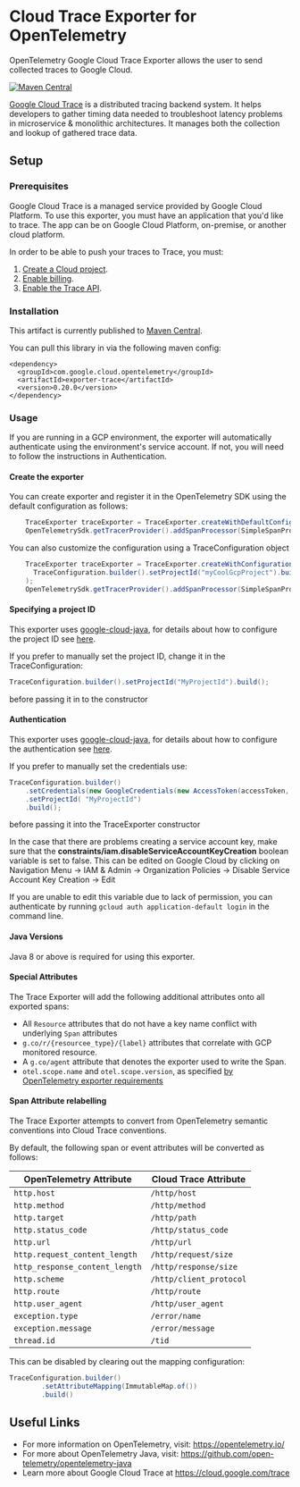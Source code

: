 # Cloud Trace Exporter for OpenTelemetry

  OpenTelemetry Google Cloud Trace Exporter allows the user to send collected traces to Google Cloud. 

[![Maven Central][maven-image]][maven-url]

 [Google Cloud Trace](https://cloud.google.com/trace) is a distributed tracing backend system. It helps developers to gather timing data needed to troubleshoot latency problems in microservice & monolithic architectures. It manages both the collection and lookup of gathered trace data.

## Setup

### Prerequisites
  Google Cloud Trace is a managed service provided by Google Cloud Platform.
  To use this exporter, you must have an application that you'd like to trace. The app can be on Google Cloud Platform, on-premise, or another cloud platform.
  
  In order to be able to push your traces to Trace, you must:
  
1. [Create a Cloud project](https://support.google.com/cloud/answer/6251787?hl=en).
2. [Enable billing](https://support.google.com/cloud/answer/6288653#new-billing).
3. [Enable the Trace API](https://console.cloud.google.com/apis/api/cloudtrace.googleapis.com/overview).

### Installation

This artifact is currently published to [Maven Central](https://search.maven.org/search?q=com.google.cloud.opentelemetry).

You can pull this library in via the following maven
config:

```
<dependency>
  <groupId>com.google.cloud.opentelemetry</groupId>
  <artifactId>exporter-trace</artifactId>
  <version>0.20.0</version>
</dependency>
```

### Usage
  If you are running in a GCP environment, the exporter will automatically authenticate using the environment's service account. If not, you will need to follow the instructions in Authentication.  

#### Create the exporter

You can create exporter and register it in the OpenTelemetry SDK using the default configuration as follows:

```java
    TraceExporter traceExporter = TraceExporter.createWithDefaultConfiguration();
    OpenTelemetrySdk.getTracerProvider().addSpanProcessor(SimpleSpanProcessor.newBuilder(traceExporter).build());
```

You can also customize the configuration using a TraceConfiguration object
```java
    TraceExporter traceExporter = TraceExporter.createWithConfiguration(
      TraceConfiguration.builder().setProjectId("myCoolGcpProject").build()
    );
    OpenTelemetrySdk.getTracerProvider().addSpanProcessor(SimpleSpanProcessor.newBuilder(traceExporter).build());
```

#### Specifying a project ID
This exporter uses [google-cloud-java](https://github.com/GoogleCloudPlatform/google-cloud-java),
for details about how to configure the project ID see [here](https://github.com/GoogleCloudPlatform/google-cloud-java#specifying-a-project-id).

If you prefer to manually set the project ID, change it in the TraceConfiguration:
```java
TraceConfiguration.builder().setProjectId("MyProjectId").build();
```
before passing it in to the constructor
#### Authentication
  This exporter uses [google-cloud-java](https://github.com/googleapis/google-cloud-java), for details about how to configure the authentication see [here](https://github.com/googleapis/google-cloud-java#authentication).  


If you prefer to manually set the credentials use:
```java
TraceConfiguration.builder()
    .setCredentials(new GoogleCredentials(new AccessToken(accessToken, expirationTime)))
    .setProjectId( "MyProjectId")
    .build();
```
before passing it into the TraceExporter constructor

    
  In the case that there are problems creating a service account key, make sure that the **constraints/iam.disableServiceAccountKeyCreation** boolean variable is set to false. This can be edited on Google Cloud by clicking on Navigation Menu -> IAM & Admin -> Organization Policies -> Disable Service Account Key Creation -> Edit  
    
  If you are unable to edit this variable due to lack of permission, you can authenticate by running `gcloud auth application-default login` in the command line.

#### Java Versions
Java 8 or above is required for using this exporter.


#### Special Attributes

The Trace Exporter will add the following additional attributes onto all exported spans:

- All `Resource` attributes that do not have a key name conflict with underlying `Span` attributes
- `g.co/r/{resourcee_type}/{label}` attributes that correlate with GCP monitored resource.
- A `g.co/agent` attribute that denotes the exporter used to write the Span.
- `otel.scope.name` and `otel.scope.version`, as specified [by OpenTelemetry exporter requirements](https://github.com/open-telemetry/opentelemetry-specification/blob/main/specification/trace/sdk_exporters/non-otlp.md#instrumentationscope)

#### Span Attribute relabelling

The Trace Exporter attempts to convert from OpenTelemetry semantic conventions into Cloud Trace conventions.

By default, the following span or event attributes will be converted as follows:

| OpenTelemetry Attribute        | Cloud Trace Attribute   |
|--------------------------------|-------------------------|
| `http.host`                    | `/http/host`            |
| `http.method`                  | `/http/method`          |
| `http.target`                  | `/http/path`            |
| `http.status_code`             | `/http/status_code`     |
| `http.url`                     | `/http/url`             |
| `http.request_content_length`  | `/http/request/size`    |
| `http_response_content_length` | `/http/response/size`   |
| `http.scheme`                  | `/http/client_protocol` |
| `http.route`                   | `/http/route`           |
| `http.user_agent`              | `/http/user_agent`      |
| `exception.type`               | `/error/name`           |
| `exception.message`            | `/error/message`        |
| `thread.id`                    | `/tid`                  |

This can be disabled by clearing out the mapping configuration:

```java
TraceConfiguration.builder()
        .setAttributeMapping(ImmutableMap.of())
        .build()
```


## Useful Links
  - For more information on OpenTelemetry, visit: https://opentelemetry.io/  
  - For more about OpenTelemetry Java, visit: https://github.com/open-telemetry/opentelemetry-java  
  - Learn more about Google Cloud Trace at https://cloud.google.com/trace


[maven-image]: https://maven-badges.herokuapp.com/maven-central/com.google.cloud.opentelemetry/exporter-trace/badge.svg
[maven-url]: https://maven-badges.herokuapp.com/maven-central/com.google.cloud.opentelemetry/exporter-trace